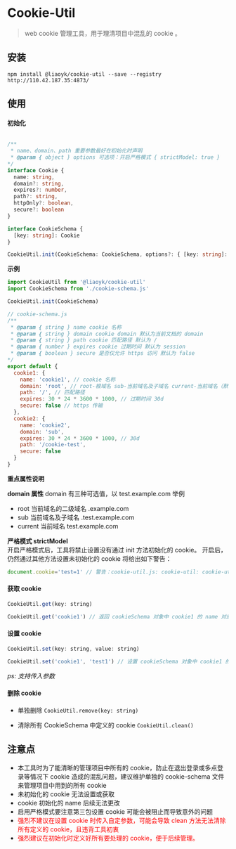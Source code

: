 # Cookie-Util
> web cookie 管理工具，用于理清项目中混乱的 cookie 。

## 安装
`npm install @liaoyk/cookie-util --save --registry http://110.42.187.35:4873/`

## 使用
#### 初始化
```ts

/**
 * name、domain、path 重要参数最好在初始化时声明
 * @param { object } options 可选项：开启严格模式 { strictModel: true }
*/
interface Cookie {
  name: string,
  domain?: string,
  expires?: number,
  path?: string,
  httpOnly?: boolean,
  secure?: boolean
}

interface CookieSchema {
  [key: string]: Cookie 
}

CookieUtil.init(CookieSchema: CookieSchema, options?: { [key: string]: any })
```
**示例**  
```js
import CookieUtil from '@liaoyk/cookie-util'
import CookieSchema from './cookie-schema.js'

CookieUtil.init(CookieSchema)

// cookie-schema.js
/**
 * @param { string } name cookie 名称
 * @param { string } domain cookie domain 默认为当前文档的 domain
 * @param { string } path cookie 匹配路径 默认为 /
 * @param { number } expires cookie 过期时间 默认为 session
 * @param { boolean } secure 是否仅允许 https 访问 默认为 false
*/
export default {
  cookie1: {
    name: 'cookie1', // cookie 名称
    domain: 'root', // root-根域名 sub-当前域名及子域名 current-当前域名（默认值）
    path: '/', // 匹配路径
    expires: 30 * 24 * 3600 * 1000, // 过期时间 30d
    secure: false // https 传输
  },
  cookie2: {
    name: 'cookie2',
    domain: 'sub',
    expires: 30 * 24 * 3600 * 1000, // 30d
    path: '/cookie-test',
    secure: false
  }
}
```

**重点属性说明**  

**domain 属性** 
domain 有三种可选值，以 test.example.com 举例   
- root 当前域名的二级域名 .example.com
- sub 当前域名及子域名 .test.example.com
- current 当前域名 test.example.com

**严格模式 strictModel**  
开启严格模式后，工具将禁止设置没有通过 init 方法初始化的 cookie。
开启后，仍然通过其他方法设置未初始化的 cookie 将给出如下警告：
```js
document.cookie='test=1' // 警告：cookie-util.js: cookie-util: cookie-util 启用严格模式，test 未初始化无法设置
```
#### 获取 cookie
```js
CookieUtil.get(key: string)

CookieUtil.get('cookie1') // 返回 cookieSchema 对象中 cookie1 的 name 对应的 value 
```

#### 设置 cookie
```js
CookieUtil.set(key: string, value: string)

CookieUtil.set('cookie1', 'test1') // 设置 cookieSchema 对象中 cookie1 的 name
```
*ps: 支持传入参数*
#### 删除 cookie
- 单独删除
`CookieUtil.remove(key: string)`

- 清除所有 CookieSchema 中定义的 cookie
`CookieUtil.clean()`

## 注意点
- 本工具时为了能清晰的管理项目中所有的 cookie，防止在退出登录或多点登录等情况下 cookie 造成的混乱问题，建议维护单独的 cookie-schema 文件来管理项目中用到的所有 cookie
- 未初始化的 cookie 无法设置或获取
- cookie 初始化的 name 后续无法更改
- 启用严格模式要注意第三包设置 cookie 可能会被阻止而导致意外的问题
- <font color="red">强烈不建议在设置 cookie 时传入自定参数，可能会导致 clean 方法无法清除所有定义的 cookie，且违背工具初衷</font>
- <font color="red">强烈建议在初始化时定义好所有要处理的 cookie，便于后续管理。</font>
